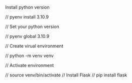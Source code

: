 Install python version

//
pyenv install 3.10.9

//
Set your python version


//
pyenv global 3.10.9


//
Create virual environment

//
python -m venv venv

//
Activate environment

//
source venv/bin/activate
//
Install Flask
//
pip install flask
